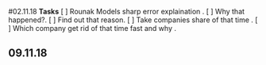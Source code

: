 #02.11.18
**Tasks** 
[ ] Rounak Models sharp error explaination .
[ ] Why that happened?.
[ ] Find out that reason.
[ ] Take  companies share of that time .
[ ] Which company get rid of that time fast and why .

## 09.11.18
